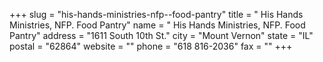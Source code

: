 +++
slug = "his-hands-ministries-nfp--food-pantry"
title = " His Hands Ministries, NFP. Food Pantry"
name = " His Hands Ministries, NFP. Food Pantry"
address = "1611 South 10th St."
city = "Mount Vernon"
state = "IL"
postal = "62864"
website = ""
phone = "618 816-2036"
fax = ""
+++
